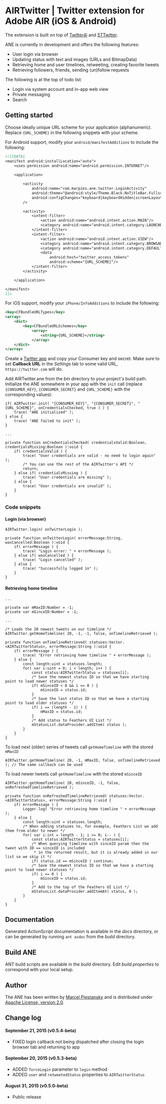 # AIRTwitter | Twitter extension for Adobe AIR (iOS & Android)

The extension is built on top of [Twitter4j](http://twitter4j.org/en/index.html) and [STTwitter](https://github.com/nst/STTwitter).

ANE is currently in development and offers the following features:
* User login via browser
* Updating status with text and images (URLs and BitmapData)
* Retrieving home and user timelines, retweeting, creating favorite tweets
* Retrieving followers, friends, sending (un)follow requests

The following is at the top of todo list:
* Login via system account and in-app web view
* Private messaging
* Search

## Getting started

Choose ideally unique URL scheme for your application (alphanumeric). Replace `{URL_SCHEME}` in the following snippets with your scheme.

For Android support, modify your `android/manifestAdditions` to include the following:

```xml
<![CDATA[
<manifest android:installLocation="auto">
    <uses-permission android:name="android.permission.INTERNET"/>
    
    <application>

        <activity 
            android:name="com.marpies.ane.twitter.LoginActivity"
            android:theme="@android:style/Theme.Black.NoTitleBar.Fullscreen"
            android:configChanges="keyboard|keyboardHidden|screenLayout|screenSize|orientation"
        />

        <activity> 
            <intent-filter> 
                <action android:name="android.intent.action.MAIN"/> 
                <category android:name="android.intent.category.LAUNCHER"/> 
            </intent-filter> 
            <intent-filter> 
                <action android:name="android.intent.action.VIEW"/> 
                <category android:name="android.intent.category.BROWSABLE"/> 
                <category android:name="android.intent.category.DEFAULT"/> 
                <data 
                    android:host="twitter_access_tokens"
                    android:scheme="{URL_SCHEME}"/> 
            </intent-filter> 
        </activity> 

    </application>

</manifest>
]]>
```

For iOS support, modify your `iPhone/InfoAdditions` to include the following:

```xml
<key>CFBundleURLTypes</key>
<array>
    <dict>
        <key>CFBundleURLSchemes</key>
            <array>
                <string>{URL_SCHEME}</string>
            </array>
    </dict>
</array>
```

Create a [Twitter app](https://apps.twitter.com) and copy your Consumer key and secret. Make sure to set **Callback URL** in the *Settings* tab to some valid URL, `https://twitter.com` will do.

Add AIRTwitter.ane from the *bin* directory to your project's build path. Initialize the ANE somewhere in your app with the `init` call (replace `{CONSUMER_KEY}`, `{CONSUMER_SECRET}` and `{URL_SCHEME}` with the corresponding values):

```
if( AIRTwitter.init( "{CONSUMER_KEY}", "{CONSUMER_SECRET}", "{URL_SCHEME}", onCredentialsChecked, true ) ) {
    trace( "ANE initialized" );
} else {
    trace( "ANE failed to init" );
}

...

private function onCredentialsChecked( credentialsValid:Boolean, credentialsMissing:Boolean ):void {
    if( credentialsValid ) {
        trace( "User credentials are valid - no need to login again" );
        /* You can use the rest of the AIRTwitter's API */
        return;
    } else if( credentialsMissing ) {
        trace( "User credentials are missing" );
    } else {
        trace( "User credentials are invalid" );
    }
}
```

### Code snippets

#### Login (via browser)
```
AIRTwitter.login( onTwitterLogin );

private function onTwitterLogin( errorMessage:String, wasCancelled:Boolean ):void {
    if( errorMessage ) {
        trace( "Login error: " + errorMessage );
    } else if( wasCancelled ) {
        trace( "Login cancelled" );
    } else {
        trace( "Successfully logged in" );
    }
}
```

#### Retrieving home timeline
```
...

private var mMaxID:Number = -1;
private var mSinceID:Number = -1;

...

/* Loads the 20 newest tweets on our timeline */
AIRTwitter.getHomeTimeline( 20, -1, -1, false, onTimelineRetrieved );

private function onTimelineRetrieved( statuses:Vector.<AIRTwitterStatus>, errorMessage:String ):void {
    if( errorMessage ) {
        trace( "Error retrieving home timeline " + errorMessage );
    } else {
        const length:uint = statuses.length;
        for( var i:uint = 0; i < length; i++ ) {
            const status:AIRTwitterStatus = statuses[i];
            /* Save the newest status ID so that we have starting point to load newer statuses */
            if( mSinceID < 0 && i == 0 ) {
                mSinceID = status.id;
            }
            /* Save the last status ID so that we have a starting point to load older statuses */
            if( i == (length - 1) ) {
                mMaxID = status.id;
            }
            /* Add status to Feathers UI List */
            mStatusList.dataProvider.addItem( status );
        }
    }
}

```

To load next (older) series of tweets call `getHomeTimeline` with the stored `mMaxID`
```
AIRTwitter.getHomeTimeline( 20, -1, mMaxID, false, onTimelineRetrieved ); // The same callback can be used
```

To load newer tweets call `getHomeTimeline` with the stored `mSinceID`
```
AIRTwitter.getHomeTimeline( 20, mSinceID, -1, false, onRefreshedTimelineRetrieved );

private function onRefreshedTimelineRetrieved( statuses:Vector.<AIRTwitterStatus>, errorMessage:String ):void {
    if( errorMessage ) {
        Logger.log( "Error retrieving home timeline " + errorMessage );
    } else {
        const length:uint = statuses.length;
        /* When adding statuses to, for example, Feathers List we add them from older to newer */
        for( var i:int = length - 1; i >= 0; i-- ) {
            const status:AIRTwitterStatus = statuses[i];
            /* When querying timeline with sinceID param then the tweet with ID == sinceID is included
             * in the returned result, but it is already added in our list so we skip it */
            if( status.id == mSinceID ) continue;
            /* Save the newest status ID so that we have a starting point to load newer statuses */
            if( i == 0 ) {
                mSinceID = status.id;
            }
            /* Add to the top of the Feathers UI List */
            mStatusList.dataProvider.addItemAt( status, 0 );
        }
    }
}
```

## Documentation
Generated ActionScript documentation is available in the *docs* directory, or can be generated by running `ant asdoc` from the *build* directory.

## Build ANE
ANT build scripts are available in the *build* directory. Edit *build.properties* to correspond with your local setup.

## Author
The ANE has been written by [Marcel Piestansky](https://twitter.com/marpies) and is distributed under [Apache License, version 2.0](http://www.apache.org/licenses/LICENSE-2.0.html).

## Change log

#### September 21, 2015 (v0.5.4-beta)

* FIXED login callback not being dispatched after closing the login browser tab and returning to app

#### September 20, 2015 (v0.5.3-beta)

* ADDED `forceLogin` parameter to `login` method
* ADDED `user` and `retweetedStatus` properties to `AIRTwitterStatus`

#### August 31, 2015 (v0.5.0-beta)

* Public release